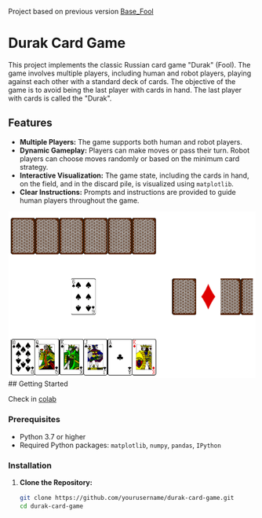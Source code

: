 Project based on previous version [Base_Fool](https://github.com/Mike030668/Base_Fool)

# Durak Card Game

This project implements the classic Russian card game "Durak" (Fool). The game involves multiple players, including human and robot players, playing against each other with a standard deck of cards. The objective of the game is to avoid being the last player with cards in hand. The last player with cards is called the "Durak".

## Features

- **Multiple Players:** The game supports both human and robot players.
- **Dynamic Gameplay:** Players can make moves or pass their turn. Robot players can choose moves randomly or based on the minimum card strategy.
- **Interactive Visualization:** The game state, including the cards in hand, on the field, and in the discard pile, is visualized using `matplotlib`.
- **Clear Instructions:** Prompts and instructions are provided to guide human players throughout the game.

<img src='images/Game.png' width='520'> 
## Getting Started

Check in [colab](https://colab.research.google.com/github/Mike030668/Base_Fool_images/blob/master/play_fool.ipynb)

### Prerequisites

- Python 3.7 or higher
- Required Python packages: `matplotlib`, `numpy`, `pandas`, `IPython`

### Installation

1. **Clone the Repository:**

   ```bash
   git clone https://github.com/yourusername/durak-card-game.git
   cd durak-card-game

